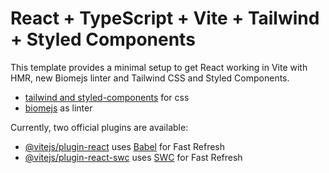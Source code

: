 # React + TypeScript + Vite + Tailwind + Styled Components

This template provides a minimal setup to get React working in Vite with HMR, new Biomejs linter and Tailwind CSS and Styled Components.

- [tailwind and styled-components](https://www.npmjs.com/package/tailwind-styled-components) for css
- [biomejs](https://www.npmjs.com/package/@biomejs/biome/v/latest) as linter

Currently, two official plugins are available:

- [@vitejs/plugin-react](https://github.com/vitejs/vite-plugin-react/blob/main/packages/plugin-react/README.md) uses [Babel](https://babeljs.io/) for Fast Refresh
- [@vitejs/plugin-react-swc](https://github.com/vitejs/vite-plugin-react-swc) uses [SWC](https://swc.rs/) for Fast Refresh

